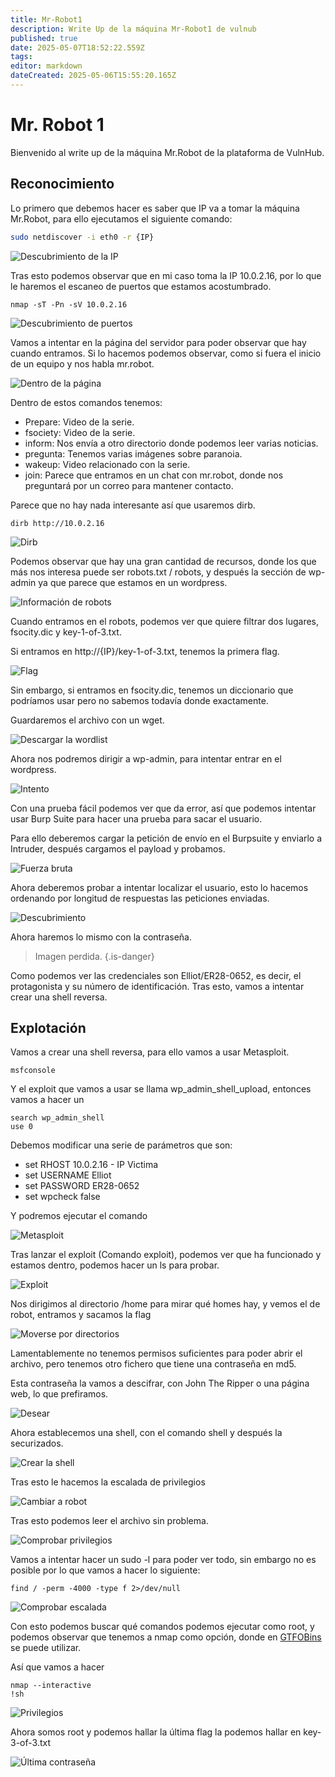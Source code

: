 ```yaml
---
title: Mr-Robot1
description: Write Up de la máquina Mr-Robot1 de vulnub
published: true
date: 2025-05-07T18:52:22.559Z
tags: 
editor: markdown
dateCreated: 2025-05-06T15:55:20.165Z
---
```


# Mr. Robot 1
Bienvenido al write up de la máquina Mr.Robot de la plataforma de VulnHub.


## Reconocimiento 
Lo primero que debemos hacer es saber que IP va a tomar la máquina Mr.Robot, para ello ejecutamos el siguiente comando:
```bash
sudo netdiscover -i eth0 -r {IP}
```
![Descubrimiento de la IP](/imagenes/mrrobot_2.png)


Tras esto podemos observar que en mi caso toma la IP 10.0.2.16, por lo que le haremos el escaneo de puertos que estamos acostumbrado.
```
nmap -sT -Pn -sV 10.0.2.16
```
![Descubrimiento de puertos](/imagenes/mrrobot_1.png)


Vamos a intentar en la página del servidor para poder observar que hay cuando entramos. Si lo hacemos podemos observar, como si fuera el inicio de un equipo y nos habla mr.robot.


![Dentro de la página](/imagenes/mrrobot_3.png)


Dentro de estos comandos tenemos:
- Prepare: Video de la serie.
- fsociety: Video de la serie.
- inform: Nos envía a otro directorio donde podemos leer varias noticias.
- pregunta: Tenemos varias imágenes sobre paranoia.
- wakeup: Video relacionado con la serie.
- join: Parece que entramos en un chat con mr.robot, donde nos preguntará por un correo para mantener contacto.


Parece que no hay nada interesante así que usaremos dirb.


```
dirb http://10.0.2.16
```


![Dirb](/imagenes/mrrobot_4.png)


Podemos observar que hay una gran cantidad de recursos, donde los que más nos interesa puede ser robots.txt / robots, y después la sección de wp-admin ya que parece que estamos en un wordpress.


![Información de robots](/imagenes/mrrobot_5.png)


Cuando entramos en el robots, podemos ver que quiere filtrar dos lugares, fsocity.dic y key-1-of-3.txt.


Si entramos en http://{IP}/key-1-of-3.txt, tenemos la primera flag.


![Flag](/imagenes/mrrobot_6.png)


Sin embargo, si entramos en fsocity.dic, tenemos un diccionario que podríamos usar pero no sabemos todavía donde exactamente.


Guardaremos el archivo con un wget.


![Descargar la wordlist](/imagenes/mrrobot_7.png)


Ahora nos podremos dirigir a wp-admin, para intentar entrar en el wordpress.


![Intento](/imagenes/mrrobot_8.png)


Con una prueba fácil podemos ver que da error, así que podemos intentar usar Burp Suite para hacer una prueba para sacar el usuario.


Para ello deberemos cargar la petición de envío en el Burpsuite y enviarlo a Intruder, después cargamos el payload y probamos.


![Fuerza bruta](/imagenes/mrrobot_9.png)


Ahora deberemos probar a intentar localizar el usuario, esto lo hacemos ordenando por longitud de respuestas las peticiones enviadas.


![Descubrimiento](/imagenes/mrrobot_10.png)


Ahora haremos lo mismo con la contraseña.


> Imagen perdida.
{.is-danger}






Como podemos ver las credenciales son Elliot/ER28-0652, es decir, el protagonista y su número de identificación. Tras esto, vamos a intentar crear una shell reversa.


## Explotación
Vamos a crear una shell reversa, para ello vamos a usar Metasploit.
```
msfconsole
```
Y el exploit que vamos a usar se llama wp_admin_shell_upload, entonces vamos a hacer un 
```
search wp_admin_shell
use 0
```
Debemos modificar una serie de parámetros que son:
- set RHOST 10.0.2.16 - IP Victima
- set USERNAME Elliot
- set PASSWORD ER28-0652
- set wpcheck false


Y podremos ejecutar el comando


![Metasploit](/imagenes/mrrobot_12.png)


Tras lanzar el exploit (Comando exploit), podemos ver que ha funcionado y estamos dentro, podemos hacer un ls para probar.


![Exploit](/imagenes/mrrobot_13.png)


Nos dirigimos al directorio /home para mirar qué homes hay, y vemos el de robot, entramos y sacamos la flag


![Moverse por directorios](/imagenes/mrrobot_14.png)


Lamentablemente no tenemos permisos suficientes para poder abrir el archivo, pero tenemos otro fichero que tiene una contraseña en md5.


Esta contraseña la vamos a descifrar, con John The Ripper o una página web, lo que prefiramos.


![Desear](/imagenes/mrrobot_15.png)


Ahora establecemos una shell, con el comando shell y después la securizados. 


![Crear la shell](/imagenes/mrrobot_16.png)


Tras esto le hacemos la escalada de privilegios


![Cambiar a robot](/imagenes/mrrobot_17.png)


Tras esto podemos leer el archivo sin problema.


![Comprobar privilegios](/imagenes/mrrobot_18.png)




Vamos a intentar hacer un sudo -l para poder ver todo, sin embargo no es posible por lo que vamos a hacer lo siguiente:
```
find / -perm -4000 -type f 2>/dev/null
```
![Comprobar escalada](/imagenes/mrrobot_19.png)


Con esto podemos buscar qué comandos podemos ejecutar como root,  y podemos observar que tenemos a nmap como opción, donde en [GTFOBins](https://gtfobins.github.io/gtfobins/nmap/#suid) se puede utilizar.


Así que vamos a hacer
```
nmap --interactive
!sh
```


![Privilegios](/imagenes/mrrobot_20.png)


Ahora somos root y podemos hallar la última flag la podemos hallar en key-3-of-3.txt


![Última contraseña](/imagenes/mrrobot_21.png)



